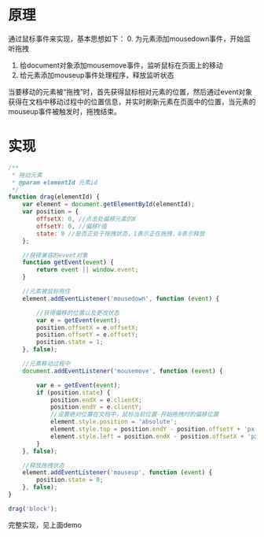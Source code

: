 # 原理
通过鼠标事件来实现，基本思想如下：
0. 为元素添加mousedown事件，开始监听拖拽
1. 给document对象添加mousemove事件，监听鼠标在页面上的移动
2. 给元素添加mouseup事件处理程序，释放监听状态

当要移动的元素被“拖拽”时，首先获得鼠标相对元素的位置，然后通过event对象获得在文档中移动过程中的位置信息，并实时刷新元素在页面中的位置，当元素的mouseup事件被触发时，拖拽结束。

# 实现
```javascript
/**
 * 拖动元素
 * @param elementId 元素id
 */
function drag(elementId) {
    var element = document.getElementById(elementId);
    var position = {
        offsetX: 0, //点击处偏移元素的X
        offsetY: 0, //偏移Y值
        state: 0 //是否正处于拖拽状态，1表示正在拖拽，0表示释放
    };

    //获得兼容的event对象
    function getEvent(event) {
        return event || window.event;
    }

    //元素被鼠标拖住
    element.addEventListener('mousedown', function (event) {

        //获得偏移的位置以及更改状态
        var e = getEvent(event);
        position.offsetX = e.offsetX;
        position.offsetY = e.offsetY;
        position.state = 1;
    }, false);

    //元素移动过程中
    document.addEventListener('mousemove', function (event) {

        var e = getEvent(event);
        if (position.state) {
            position.endX = e.clientX;
            position.endY = e.clientY;
            //设置绝对位置在文档中，鼠标当前位置-开始拖拽时的偏移位置
            element.style.position = 'absolute';
            element.style.top = position.endY - position.offsetY + 'px';
            element.style.left = position.endX - position.offsetX + 'px';
        }
    }, false);

    //释放拖拽状态
    element.addEventListener('mouseup', function (event) {
        position.state = 0;
    }, false);
}

drag('block');
```
完整实现，见上面demo

